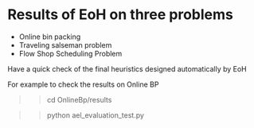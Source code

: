 # Results of EoH on three problems
+ Online bin packing
+ Traveling salseman problem
+ Flow Shop Scheduling Problem

Have a quick check of the final heuristics designed automatically by EoH

For example to check the results on Online BP

>> cd OnlineBp/results

>> python ael_evaluation_test.py

